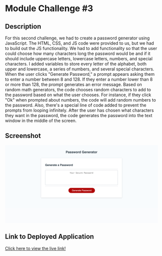 # Module Challenge #3

## Description

For this second challenge, we had to create a password generator using JavaScript. The HTML, CSS, and JS code were provided to us, but we had to build out the JS functionality. We had to add functionality so that the user could choose how many characters long the password would be and if it should include uppercase letters, lowercase letters, numbers, and special characters. I added variables to store every letter of the alphabet, both upper and lowercase, a series of numbers, and several special characters. When the user clicks "Generate Password," a prompt appears asking them to enter a number between 8 and 128. If they enter a number lower than 8 or more than 128, the prompt generates an error message. Based on random math generators, the code chooses random characters to add to the password based on what the user chooses. For instance, if they click "Ok" when prompted about numbers, the code will add random numbers to the password. Also, there's a special line of code added to prevent the prompts from looping infinitely. After the user has chosen what characters they want in the password, the code generates the password into the text window in the middle of the screen.

## Screenshot

![Web Application Screenshot](/Assets/scrnli_1_13_2024_3-14-40%20PM.png)

## Link to Deployed Application
[Click here to view the live link!](https://lowerym.github.io/module-challenge-3/)
